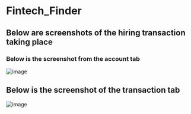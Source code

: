 # Fintech_Finder
##  Below are screenshots of the hiring transaction taking place
###  Below is the screenshot from the account tab
![image](https://user-images.githubusercontent.com/109006567/206604053-5bf20a20-2ea3-417f-9deb-c7043e181d86.png)
##  Below is the screenshot of the transaction tab
![image](https://user-images.githubusercontent.com/109006567/206604859-511cca7d-c95f-49c9-afed-95d52c6fd895.png)

